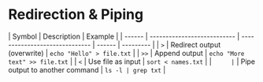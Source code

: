 # Redirection & Piping

| Symbol | Description                 | Example                        |
| ------ | --------------------------- | ------------------------------ | ------ | --------- |
| `>`    | Redirect output (overwrite) | `echo "Hello" > file.txt`      |
| `>>`   | Append output               | `echo "More text" >> file.txt` |
| `<`    | Use file as input           | `sort < names.txt`             |
| `      | `                           | Pipe output to another command | `ls -l | grep txt` |
